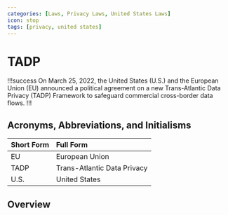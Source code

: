 ```yaml
---
categories: [Laws, Privacy Laws, United States Laws]
icon: stop
tags: [privacy, united states]
---
```


# TADP

!!!success
On March 25, 2022, the United States (U.S.) and the European Union (EU) announced a political agreement on a new Trans-Atlantic Data Privacy (TADP) Framework to safeguard commercial cross-border data flows.
!!!

## Acronyms, Abbreviations, and Initialisms

Short Form | Full Form
:--- | :---
EU | European Union
TADP | Trans-Atlantic Data Privacy
U.S. | United States

## Overview
